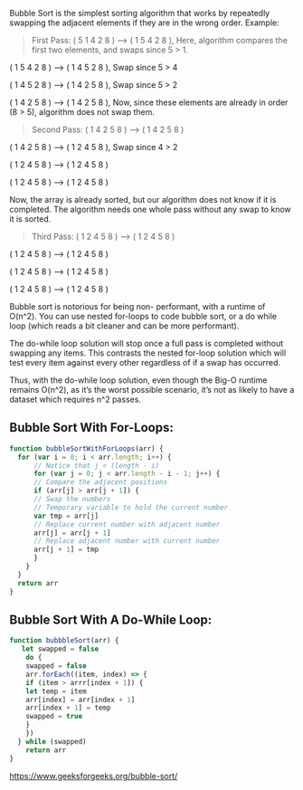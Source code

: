 Bubble Sort is the simplest sorting algorithm that works by repeatedly swapping the adjacent elements if they are in the wrong order.
Example: 

> First Pass: 
( 5 1 4 2 8 ) –> ( 1 5 4 2 8 ), Here, algorithm compares the first two elements, and swaps since 5 > 1.

( 1 5 4 2 8 ) –>  ( 1 4 5 2 8 ), Swap since 5 > 4

( 1 4 5 2 8 ) –>  ( 1 4 2 5 8 ), Swap since 5 > 2

( 1 4 2 5 8 ) –> ( 1 4 2 5 8 ), Now, since these elements are already in order (8 > 5), algorithm does not swap them.

> Second Pass: 
( 1 4 2 5 8 ) –> ( 1 4 2 5 8 )

( 1 4 2 5 8 ) –> ( 1 2 4 5 8 ), Swap since 4 > 2

( 1 2 4 5 8 ) –> ( 1 2 4 5 8 )

( 1 2 4 5 8 ) –>  ( 1 2 4 5 8 )

Now, the array is already sorted, but our algorithm does not know if it is completed. The algorithm needs one whole pass without any swap to know it is sorted.

> Third Pass: 
( 1 2 4 5 8 ) –> ( 1 2 4 5 8 )

( 1 2 4 5 8 ) –> ( 1 2 4 5 8 )

( 1 2 4 5 8 ) –> ( 1 2 4 5 8 )

( 1 2 4 5 8 ) –> ( 1 2 4 5 8 )

Bubble sort is notorious for being non- performant, with a runtime of O(n^2).
You can use nested for-loops to code bubble sort, or a do while loop (which reads a bit
cleaner and can be more performant).

The do-while loop solution will stop once a full pass is completed without swapping any items. This contrasts the nested for-loop solution which will test every item against every
other regardless of if a swap has occurred.

Thus, with the do-while loop solution, even though the Big-O runtime remains O(n^2), as it’s the worst possible scenario, it’s not as likely to have a dataset which requires n^2
passes.

## Bubble Sort With For-Loops:

```js
function bubbleSortWithForLoops(arr) {
  for (var i = 0; i < arr.length; i++) {
      // Notice that j < (length - i)
      for (var j = 0; j < arr.length - i - 1; j++) {
      // Compare the adjacent positions
      if (arr[j] > arr[j + 1]) {
      // Swap the numbers
      // Temporary variable to hold the current number
      var tmp = arr[j]
      // Replace current number with adjacent number
      arr[j] = arr[j + 1]
      // Replace adjacent number with current number
      arr[j + 1] = tmp
      }
    }
  }
  return arr
}
```
## Bubble Sort With A Do-While Loop:

```js
function bubbbleSort(arr) {
   let swapped = false
    do {
    swapped = false
    arr.forEach((item, index) => {
    if (item > arrr[index + 1]) {
    let temp = item
    arr[index] = arr[index + 1]
    arr[index + 1] = temp
    swapped = true
    }
    })
  } while (swapped)
    return arr
}
```

https://www.geeksforgeeks.org/bubble-sort/
